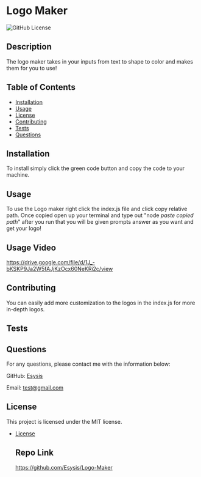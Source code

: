 # Logo Maker

  ![GitHub License](https://img.shields.io/badge/License-MIT-blue.svg)
  
  ## Description 
  
  The logo maker takes in your inputs from text to shape to color and makes them for you to use!
  
  ## Table of Contents 

  * [Installation](#installation)
  * [Usage](#usage)
  * [License](#license)
  * [Contributing](#contributing)
  * [Tests](#tests)
  * [Questions](#questions)

  ## Installation

  To install simply click the green code button and copy the code to your machine.

  ## Usage 

  To use the Logo maker right click the index.js file and click copy relative path. Once copied open up your terminal and type out "node *paste copied path*" after you run that you will be given prompts answer as you want and get your logo!

  ## Usage Video
  https://drive.google.com/file/d/1J_-bKSKP9Ja2W5fAJjKzOcx60NeKRi2c/view

  ## Contributing

  You can easily add more customization to the logos in the index.js for more in-depth logos.

  ## Tests

  
  ## Questions

  For any questions, please contact me with the information below:

  GitHub: [Esysis](https://github.com/Esysis)

  Email: test@gmail.com

  ## License

  This project is licensed under the MIT license. 
* [License](#license)

  ## Repo Link

  https://github.com/Esysis/Logo-Maker

  